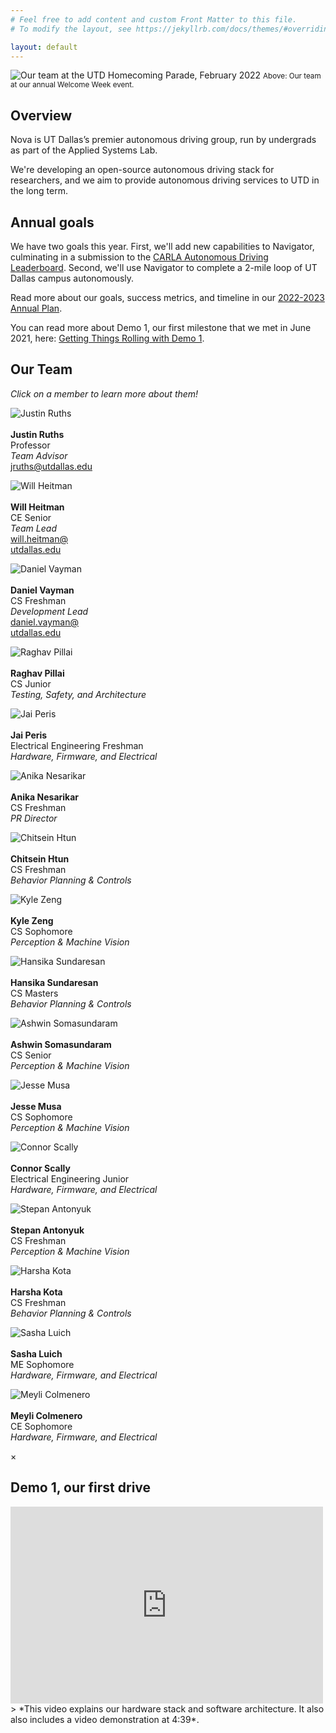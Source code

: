 ```yaml
---
# Feel free to add content and custom Front Matter to this file.
# To modify the layout, see https://jekyllrb.com/docs/themes/#overriding-theme-defaults

layout: default
---
```


![Our team at the UTD Homecoming Parade, February 2022](/assets/res/22-10-23-Group_photo_2022.jpg)
<small>Above: Our team at our annual Welcome Week event.</small>

## Overview
Nova is UT Dallas’s premier autonomous driving group, run by undergrads as part of the Applied Systems Lab.

We're developing an open-source autonomous driving stack for researchers, and we aim to provide autonomous driving services to UTD in the long term.

## Annual goals
We have two goals this year. First, we'll add new capabilities to Navigator, culminating in a submission to the [CARLA Autonomous Driving Leaderboard](https://leaderboard.carla.org/).
Second, we'll use Navigator to complete a 2-mile loop of UT Dallas campus autonomously.

Read more about our goals, success metrics, and timeline in our [2022-2023 Annual Plan](/assets/pdf/annual_plan_22_23.pdf).

You can read more about Demo 1, our first milestone that we met in June 2021, here: [Getting Things Rolling with Demo 1](./d1-overview).

## Our Team
*Click on a member to learn more about them!*
<div class="aside">


<div class="flex-row align-items-center">

  <div class="team-member-card">
    <p>
      <img id="modal1" src="/assets/res/headshots/Justin_Ruths_fall2022.jpg" alt="Justin Ruths" />
      <br/><br/>
      <strong>Justin Ruths</strong>
      <br/>Professor<br/>
      <em>Team Advisor</em>
      <br/>
      <a href="mailto: jruths@utdallas.edu">jruths@utdallas.edu</a>
    </p>
  </div>

  <div class="team-member-card">
    <p>
      <img id="modal2" src="/assets/res/headshots/Will_Heitman_fall2022.jpg" alt="Will Heitman" />
      <br/><br/>
      <strong>Will Heitman</strong>
      <br/>CE Senior<br/>
      <em>Team Lead</em>
      <br/>
      <a href="mailto: will.heitman@utdallas.edu">will.heitman@
      <br/>utdallas.edu</a>
    </p>
  </div>

  <div class="team-member-card">
    <p>
      <img id="modal3" src="/assets/res/headshots/Daniel_Vayman.jpg" alt="Daniel Vayman"/>
      <br/><br/>
      <strong>Daniel Vayman</strong>
      <br/>CS Freshman<br/>
      <em>Development Lead</em>
      <br/>
      <a href="mailto: daniel.vayman@utdallas.edu">daniel.vayman@
      <br/>utdallas.edu</a>
    </p>
  </div>

  <div class="team-member-card">
    <p>
      <img id="modal4" src="/assets/res/headshots/Raghav_Pillai_fall2022.jpg" alt="Raghav Pillai"/>
      <br/><br/>
      <strong>Raghav Pillai</strong>
      <br/>CS Junior<br/>
      <em>Testing, Safety, and Architecture</em>
    </p>
  </div>

  <div class="team-member-card">
    <p>
      <img id="modal5" src="/assets/res/headshots/Jai_Peris.jpg" alt="Jai Peris"/>
      <br/><br/>
      <strong>Jai Peris</strong>
      <br/>Electrical Engineering Freshman<br/>
      <em>Hardware, Firmware, and Electrical</em>
    </p>
  </div>

<div class="team-member-card">
    <p>
      <img id="modal6" src="/assets/res/headshots/Anika_Nesarikar.jpg " alt="Anika Nesarikar"/>
      <br/><br/>
      <strong>Anika Nesarikar</strong>
      <br/>CS Freshman<br/>
      <em>PR Director</em>
    </p>
  </div>

  <div class="team-member-card">
    <p>
      <img id="modal7" src="/assets/res/headshots/Chitsein_Htun.jpg" alt="Chitsein Htun"/>
      <br/><br/>
      <strong>Chitsein Htun</strong>
      <br/>CS Freshman<br/>
      <em>Behavior Planning & Controls</em>
    </p>
  </div>
  
  <div class="team-member-card">
    <p>
      <img id="modal8" src="/assets/res/headshots/kyle_zeng.jpg" alt="Kyle Zeng"/>
      <br/><br/>
      <strong>Kyle Zeng</strong>
      <br/>CS Sophomore<br/>
      <em>Perception & Machine Vision</em>
    </p>
  </div>

  <div class="team-member-card">
    <p>
      <img id="modal9" src="/assets/res/headshots/Hansika_Sudaresan.jpg" alt="Hansika Sundaresan"/>
      <br/><br/>
      <strong>Hansika Sundaresan</strong>
      <br/>CS Masters<br/>
      <em>Behavior Planning & Controls</em>
    </p>
  </div>

  <div class="team-member-card">
    <p>
      <img id="modal10" src="/assets/res/headshots/ashwin_somasundaram.jpg" alt="Ashwin Somasundaram"/>
      <br/><br/>
      <strong>Ashwin Somasundaram</strong>
      <br/>CS Senior<br/>
      <em>Perception & Machine Vision</em>
    </p>
  </div>

  <div class="team-member-card">
    <p>
      <img id="modal11" src="/assets/res/headshots/Jesse_Musa.jpg" alt="Jesse Musa"/>
      <br/><br/>
      <strong>Jesse Musa</strong>
      <br/>CS Sophomore<br/>
      <em>Perception & Machine Vision</em>
    </p>
  </div>

  <div class="team-member-card">
    <p>
      <img id="modal12" src="/assets/res/headshots/Connor_Scally_fall2022.jpg" alt="Connor Scally"/>
      <br/><br/>
      <strong>Connor Scally</strong>
      <br/>Electrical Engineering Junior<br/>
      <em>Hardware, Firmware, and Electrical</em>
    </p>
  </div>

  <div class="team-member-card">
    <p>
      <img id="modal13" src="/assets/res/headshots/Stepan_Antonyuk.jpg" alt="Stepan Antonyuk"/>
      <br/><br/>
      <strong>Stepan Antonyuk</strong>
      <br/>CS Freshman<br/>
      <em>Perception & Machine Vision</em>
    </p>
  </div>
  
<div class="team-member-card">
    <p>
      <img id="modal14" src="/assets/res/headshots/harsha_kota.jpg " alt="Harsha Kota"/>
      <br/><br/>
      <strong>Harsha Kota</strong>
      <br/>CS Freshman<br/>
      <em>Behavior Planning & Controls</em>
    </p>
  </div>

<div class="team-member-card">
    <p>
      <img id="modal15" src="/assets/res/headshots/Sasha_Luich.jpg " alt="Sasha Luich"/>
      <br/><br/>
      <strong>Sasha Luich</strong>
      <br/>ME Sophomore<br/>
      <em>Hardware, Firmware, and Electrical</em>
    </p>
  </div>

</div>

<div class="team-member-card">
    <p>
      <img id="modal16" src="/assets/res/headshots/Meyli_Colmenero.jpg " alt="Meyli Colmenero"/>
      <br/><br/>
      <strong>Meyli Colmenero</strong>
      <br/>CE Sophomore<br/>
      <em>Hardware, Firmware, and Electrical</em>
    </p>
  </div>

<!-- Modal Holder -->
<div id="modalHolder" class="modal">
  <span class="close">&times;</span>
  <img class="modal-content" id="img01">
  <div id="caption"></div>
</div>

<script src="/assets/js/app.js"></script>
</div>
 
## Demo 1, our first drive
<iframe width="500" height="315" src="https://www.youtube.com/embed/Ry3275KyM2Q" title="YouTube video player" frameborder="0" allow="accelerometer; autoplay; clipboard-write; encrypted-media; gyroscope; picture-in-picture" allowfullscreen></iframe>
> *This video explains our hardware stack and software architecture. It also also includes a video demonstration at 4:39*.
